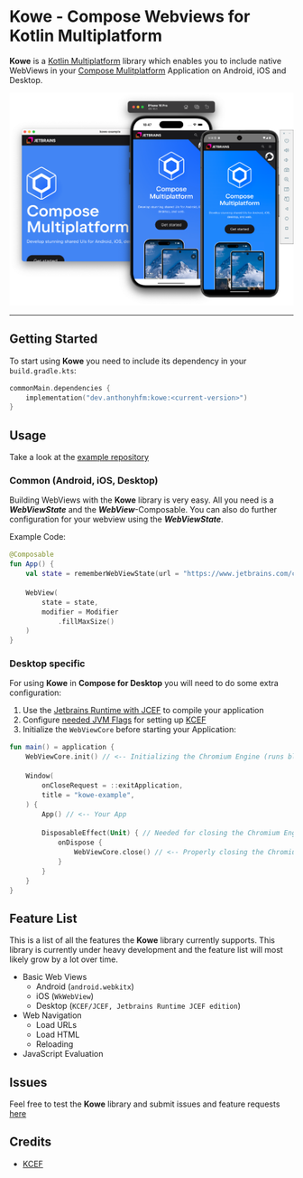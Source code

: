 # Kowe - Compose Webviews for Kotlin Multiplatform

**Kowe** is a [Kotlin Multiplatform](https://www.jetbrains.com/kotlin-multiplatform/) library which enables you to include native WebViews in your [Compose Mulitplatform](https://www.jetbrains.com/compose-multiplatform/) Application on Android, iOS and Desktop.

![WebView Composable running on all platforms (example)](webview.png)

---

## Getting Started

To start using **Kowe** you need to include its dependency in your `build.gradle.kts`:

```kotlin
commonMain.dependencies {
    implementation("dev.anthonyhfm:kowe:<current-version>")
}
```

## Usage

Take a look at the [example repository](https://github.com/anthonyhfm/kowe-example)

### Common (Android, iOS, Desktop)

Building WebViews with the **Kowe** library is very easy. All you need is a ***WebViewState*** and the ***WebView***-Composable. You can also do further configuration for your webview using the ***WebViewState***. 

Example Code:

```kotlin
@Composable
fun App() {
    val state = rememberWebViewState(url = "https://www.jetbrains.com/compose-multiplatform/")

    WebView(
        state = state,
        modifier = Modifier
            .fillMaxSize()
    )
}
```

### Desktop specific

For using **Kowe** in **Compose for Desktop** you will need to do some extra configuration:

1. Use the [Jetbrains Runtime with JCEF](https://github.com/JetBrains/JetBrainsRuntime/releases) to compile your application
2. Configure [needed JVM Flags](https://github.com/DatL4g/KCEF/blob/master/COMPOSE.md#flags) for setting up [KCEF](https://github.com/DatL4g/KCEF/tree/master)
3. Initialize the `WebViewCore` before starting your Application:

```kotlin
fun main() = application {
    WebViewCore.init() // <-- Initializing the Chromium Engine (runs blocking)

    Window(
        onCloseRequest = ::exitApplication,
        title = "kowe-example",
    ) {
        App() // <-- Your App

        DisposableEffect(Unit) { // Needed for closing the Chromium Engine
            onDispose {
                WebViewCore.close() // <-- Properly closing the Chromium Engine
            }
        }
    }
}
```

## Feature List

This is a list of all the features the **Kowe** library currently supports. This library is currently under heavy development and the feature list will most likely grow by a lot over time.

- Basic Web Views
  - Android (`android.webkitx`)
  - iOS (`WkWebView`)
  - Desktop (`KCEF/JCEF, Jetbrains Runtime JCEF edition`)
- Web Navigation
  - Load URLs
  - Load HTML
  - Reloading
- JavaScript Evaluation

## Issues

Feel free to test the **Kowe** library and submit issues and feature requests [here](https://github.com/anthonyhfm/kowe/issues)

## Credits

- [KCEF](https://github.com/DatL4g/KCEF/tree/master)